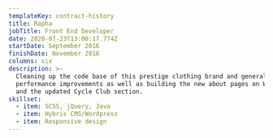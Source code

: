 ```yaml
---
templateKey: contract-history
title: Rapha
jobTitle: Front End Developer
date: 2020-07-23T13:00:17.774Z
startDate: September 2016
finishDate: November 2016
columns: six
description: >-
  Cleaning up the code base of this prestige clothing brand and general site and
  performance improvements as well as building the new about pages on Wordpress
  and the updated Cycle Club section.
skillset:
  - item: SCSS, jQuery, Java
  - item: Hybris CMS/Wordpress
  - item: Responsive design
---
```

